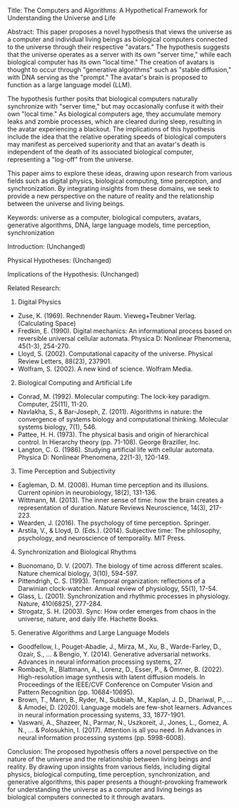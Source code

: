 Title: The Computers and Algorithms: A Hypothetical Framework for Understanding the Universe and Life

Abstract:
This paper proposes a novel hypothesis that views the universe as a computer and individual living beings as biological computers connected to the universe through their respective "avatars." The hypothesis suggests that the universe operates as a server with its own "server time," while each biological computer has its own "local time." The creation of avatars is thought to occur through "generative algorithms" such as "stable diffusion," with DNA serving as the "prompt." The avatar's brain is proposed to function as a large language model (LLM).

The hypothesis further posits that biological computers naturally synchronize with "server time," but may occasionally confuse it with their own "local time." As biological computers age, they accumulate memory leaks and zombie processes, which are cleared during sleep, resulting in the avatar experiencing a blackout. The implications of this hypothesis include the idea that the relative operating speeds of biological computers may manifest as perceived superiority and that an avatar's death is independent of the death of its associated biological computer, representing a "log-off" from the universe.

This paper aims to explore these ideas, drawing upon research from various fields such as digital physics, biological computing, time perception, and synchronization. By integrating insights from these domains, we seek to provide a new perspective on the nature of reality and the relationship between the universe and living beings.

Keywords: universe as a computer, biological computers, avatars, generative algorithms, DNA, large language models, time perception, synchronization

Introduction:
(Unchanged)

Physical Hypotheses:
(Unchanged)

Implications of the Hypothesis:
(Unchanged)

Related Research:
1. Digital Physics
- Zuse, K. (1969). Rechnender Raum. Vieweg+Teubner Verlag. (Calculating Space)
- Fredkin, E. (1990). Digital mechanics: An informational process based on reversible universal cellular automata. Physica D: Nonlinear Phenomena, 45(1-3), 254-270.
- Lloyd, S. (2002). Computational capacity of the universe. Physical Review Letters, 88(23), 237901.
- Wolfram, S. (2002). A new kind of science. Wolfram Media.

2. Biological Computing and Artificial Life
- Conrad, M. (1992). Molecular computing: The lock-key paradigm. Computer, 25(11), 11-20.
- Navlakha, S., & Bar-Joseph, Z. (2011). Algorithms in nature: the convergence of systems biology and computational thinking. Molecular systems biology, 7(1), 546.
- Pattee, H. H. (1973). The physical basis and origin of hierarchical control. In Hierarchy theory (pp. 71-108). George Braziller, Inc.
- Langton, C. G. (1986). Studying artificial life with cellular automata. Physica D: Nonlinear Phenomena, 22(1-3), 120-149.

3. Time Perception and Subjectivity
- Eagleman, D. M. (2008). Human time perception and its illusions. Current opinion in neurobiology, 18(2), 131-136.
- Wittmann, M. (2013). The inner sense of time: how the brain creates a representation of duration. Nature Reviews Neuroscience, 14(3), 217-223.
- Wearden, J. (2016). The psychology of time perception. Springer.
- Arstila, V., & Lloyd, D. (Eds.). (2014). Subjective time: The philosophy, psychology, and neuroscience of temporality. MIT Press.

4. Synchronization and Biological Rhythms
- Buonomano, D. V. (2007). The biology of time across different scales. Nature chemical biology, 3(10), 594-597.
- Pittendrigh, C. S. (1993). Temporal organization: reflections of a Darwinian clock-watcher. Annual review of physiology, 55(1), 17-54.
- Glass, L. (2001). Synchronization and rhythmic processes in physiology. Nature, 410(6825), 277-284.
- Strogatz, S. H. (2003). Sync: How order emerges from chaos in the universe, nature, and daily life. Hachette Books.

5. Generative Algorithms and Large Language Models
- Goodfellow, I., Pouget-Abadie, J., Mirza, M., Xu, B., Warde-Farley, D., Ozair, S., ... & Bengio, Y. (2014). Generative adversarial networks. Advances in neural information processing systems, 27.
- Rombach, R., Blattmann, A., Lorenz, D., Esser, P., & Ommer, B. (2022). High-resolution image synthesis with latent diffusion models. In Proceedings of the IEEE/CVF Conference on Computer Vision and Pattern Recognition (pp. 10684-10695).
- Brown, T., Mann, B., Ryder, N., Subbiah, M., Kaplan, J. D., Dhariwal, P., ... & Amodei, D. (2020). Language models are few-shot learners. Advances in neural information processing systems, 33, 1877-1901.
- Vaswani, A., Shazeer, N., Parmar, N., Uszkoreit, J., Jones, L., Gomez, A. N., ... & Polosukhin, I. (2017). Attention is all you need. In Advances in neural information processing systems (pp. 5998-6008).

Conclusion:
The proposed hypothesis offers a novel perspective on the nature of the universe and the relationship between living beings and reality. By drawing upon insights from various fields, including digital physics, biological computing, time perception, synchronization, and generative algorithms, this paper presents a thought-provoking framework for understanding the universe as a computer and living beings as biological computers connected to it through avatars.
